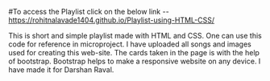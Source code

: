 #To access the Playlist click on the below link --
https://rohitnalavade1404.github.io/Playlist-using-HTML-CSS/


This is short and simple playlist made with HTML and CSS. One can use this code for reference in microproject. I have uploaded all songs and images used for creating this web-site.  The cards taken in the page is with the help of bootstrap. Bootstrap helps to make a responsive website on any device. I have made it for Darshan Raval.


